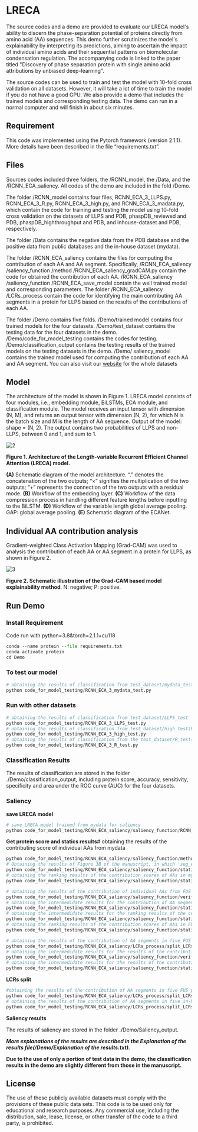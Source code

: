 # LRECA

The source codes and a demo are provided to evaluate our LRECA model's ability to discern the phase-separation potential of proteins directly from amino acid (AA) sequences. This demo further scrutinizes the model's explainability by interpreting its predictions, aiming to ascertain the impact of individual amino acids and their sequential patterns on biomolecular condensation regulation. The accompanying code is linked to the paper titled "Discovery of phase separation protein with single amino acid attributions by unbiased deep-learning".

The source codes can be used to train and test the model with 10-fold cross validation on all datasets. However, it will take a lot of time to train the model if you do not have a good GPU. We also provide a demo that includes the trained models and corresponding testing data. The demo can run in a normal computer and will finish in about six minutes.

## Requirement

This code was implemented using the Pytorch framework (version 2.1.1). More details have been described in the file “requirements.txt”.

## Files

Sources codes included three folders, the /RCNN_model, the /Data, and the /RCNN_ECA_saliency. All codes of the demo are included in the fold /Demo.

The folder /RCNN_model contains four files, RCNN_ECA_3_LLPS.py, RCNN_ECA_3_R.py, RCNN_ECA_3_high.py, and RCNN_ECA_3_madata.py, which contain the code for training and testing the model using 10-fold cross validation on the datasets of LLPS and PDB, phaspDB_reviewed and PDB, phaspDB_highthroughput and PDB, and inhouse-dataset and PDB, respectively.

The folder /Data contains the negative data from the PDB database and the positive data from public databases and the in-house dataset (mydata).

The folder /RCNN_ECA_saliency contains the files for computing the contribution of each AA and AA segment. Specifically, /RCNN_ECA_saliency /saliency_function /method /RCNN_ECA_saliency_gradCAM.py contain the code for obtained the contribution of each AA. /RCNN_ECA_saliency /saliency_function /RCNN_ECA_save_model contain the well trained model and corresponding parameters. The folder /RCNN_ECA_saliency /LCRs_process contain the code for identifying the main contributing AA segments in a protein for LLPS based on the results of the contributions of each AA.

The folder /Demo contains five folds. /Demo/trained model contains four trained models for the four datasets. /Demo/test_dataset contains the testing data for the four datasets in the demo. /Demo/code_for_model_testing contains the codes for testing. /Demo/classification_output contains the testing results of the trained models on the testing datasets in the demo. /Demo/ saliency_model contains the trained model used for computing the contribution of each AA and AA segment.
You can also visit our [website](http://www.ai-phasepro.pro/) for the whole datasets

## Model

The architecture of the model is shown in Figure 1. LRECA model consists of four modules, i.e., embedding module, BiLSTMs, ECA module, and classification module. The model receives an input tensor with dimension (N, M), and returns an output tensor with dimension (N, 2), for which N is the batch size and M is the length of AA sequence. Output of the model: shape = (N, 2). The output contains two probabilities of LLPS and non-LLPS, between 0 and 1, and sum to 1.

 ![2](./README.assets/2.png)

__Figure 1. Architecture of the Length-variable Recurrent Efficient Channel Attention (LRECA) model.__

 **(A)** Schematic diagram of the model architecture. “.” denotes the concatenation of the two outputs; “×” signifies the multiplication of the two outputs; “+” represents the connection of the two outputs with a residual mode. **(B)** Workflow of the embedding layer. **(C)** Workflow of the data compression process in handling different feature lengths before inputting to the BiLSTM. **(D)** Workflow of the variable length global average pooling. GAP: global average pooling. **(E)** Schematic diagram of the ECANet.

## Individual AA contribution analysis

Gradient-weighted Class Activation Mapping (Grad-CAM) was used to analysis the contribution of each AA or AA segment in a protein for LLPS, as shown in Figure 2.

 ![3](./README.assets/3.png)

**Figure 2. Schematic illustration of the Grad-CAM based model explainability method**. N: negative; P: positive.

## Run Demo

### Install Requirement

Code run with python=3.8&torch=2.1.1+cu118

```python
conda --name protein --file requirements.txt
conda activate protein
cd Demo
```

### To test our model

```python
# obtaining the results of classification from test_dataset/mydata_test
python code_for_model_testing/RCNN_ECA_3_mydata_test.py
```

### Run with other datasets

```python
# obtaining the results of classification from test_dataset/LLPS_test
python code_for_model_testing/RCNN_ECA_3_LLPS_test.py
# obtaining the results of classification from test_dataset/high_test(PhasepDB_highthrought)
python code_for model_testing/RCNN_ECA_3_high_test.py
# obtaining the results of classification from the test_dataset/R_test(PhasepDB_Reviewed)
python code_for_model_testing/RCNN_ECA_3_R_test.py
```

### Classification Results

The results of classification are stored in the folder ./Demo/classification_output, including protein score, accuracy, sensitivity, specificity and area under the ROC curve (AUC) for the four datasets.

### Saliency

__save LRECA model__

```python
# save LRECA model trained from mydata for saliency
python code_for_model_testing/RCNN_ECA_saliency/saliency_function/RCNN_ECA_save_model.py
```

__Get protein score and statics results__# obtaining the results of the contributing score of individual AAs from mydata

```python
python code_for_model_testing/RCNN_ECA_saliency/saliency_function/method/RCNN_ECA_saliency_gradCAM.py
# Obtaining the results of Figure 3B of the manuscript, in which 'seg_effect' represents the score proportion of different segments of a protein.
python code_for_model_testing/RCNN_ECA_saliency/saliency_function/statics/RCNN_ECA_statics4.py
# obtaining the ranking results of the contribution scores of AAs in mydata proteins
python code_for_model_testing/RCNN_ECA_saliency/saliency_function/statics/RCNN_ECA_statics5_mydata.py

# obtaining the results of the contribution of individual AAs from FUS proteins
python code_for_model_testing/RCNN_ECA_saliency/saliency_function/verify/RCNN_ECA_saliency_verify_gradCAM.py
# obtaining the intermedidate results for the contribution of AA segments in five FUS proteins
python code_for_model_testing/RCNN_ECA_saliency/saliency_function/statics/RCNN_ECA_statics2_FUS_test.py
# obtaining the intermedidate results for the ranking results of the contribution scores of AAs in FUS proteins
python code_for_model_testing/RCNN_ECA_saliency/saliency_function/statics/RCNN_ECA_statics2_FUS.py
# obtaining the ranking results of the contribution scores of AAs in FUS proteins
python code_for_model_testing/RCNN_ECA_saliency/saliency_function/statics/RCNN_ECA_statics5_FUS.py

# obtaining the results of the contribution of AA segments in five FUS proteins
python code_for_model_testing/RCNN_ECA_saliency/LCRs_process/split_LCRs_segment_FUS_test.py
# obtaining the intermedidate results for the results of the contribution of AA segments in five in-house proteins
python code_for_model_testing/RCNN_ECA_saliency/saliency_function/verify/RCNN_ECA_saliency_verify_gradCAM_test.py 
# obtaining the intermedidate results for the results of the contribution of AA segments in five in-house proteins
python code_for_model_testing/RCNN_ECA_saliency/saliency_function/statics/RCNN_ECA_statics2_test.py
```

__LCRs split__

```python
#obtaining the results of the contribution of AA segments in five FUS proteins
python code_for_model_testing/RCNN_ECA_saliency/LCRs_process/split_LCRs_segment_FUS_test.py 
# obtaining the results of the contribution of AA segments in five in-house proteins
python code_for_model_testing/RCNN_ECA_saliency/LCRs_process/split_LCRs_segment_test.py 
```

__Saliency results__

The results of saliency are stored in the folder ./Demo/Saliency_output.

***More explanations of the results are described in the Explanation of the results file(/Demo/Explanation of the results.txt).***

**Due to the use of only a portion of test data in the demo, the classification results in the demo are slightly different from those in the manuscript.**

## License

The use of these publicly available datasets must comply with the provisions of these public data sets. This code is to be used only for educational and research purposes. Any commercial use, including the distribution, sale, lease, license, or other transfer of the code to a third party, is prohibited.
